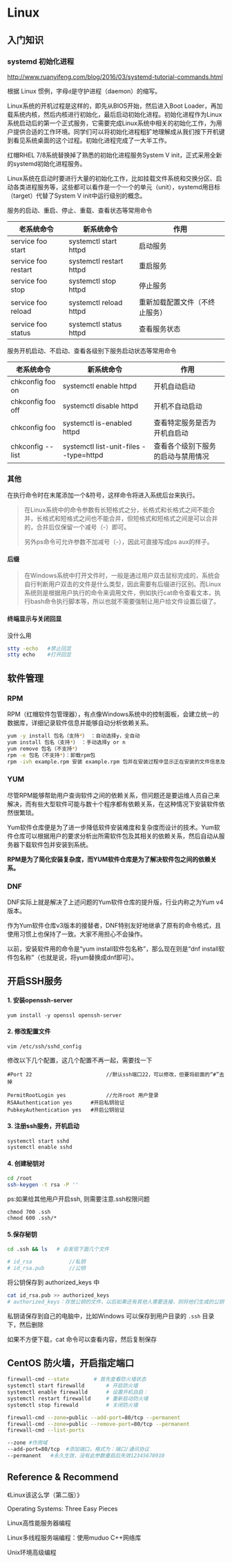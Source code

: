 # Linux

## 入门知识

### systemd 初始化进程

http://www.ruanyifeng.com/blog/2016/03/systemd-tutorial-commands.html

根据 Linux 惯例，字母`d`是守护进程（daemon）的缩写。

Linux系统的开机过程是这样的，即先从BIOS开始，然后进入Boot Loader，再加载系统内核，然后内核进行初始化，最后启动初始化进程。初始化进程作为Linux系统启动后的第一个正式服务，它需要完成Linux系统中相关的初始化工作，为用户提供合适的工作环境。同学们可以将初始化进程粗犷地理解成从我们按下开机键到看见系统桌面的这个过程。初始化进程完成了一大半工作。

红帽RHEL 7/8系统替换掉了熟悉的初始化进程服务System V init，正式采用全新的systemd初始化进程服务。

Linux系统在启动时要进行大量的初始化工作，比如挂载文件系统和交换分区、启动各类进程服务等，这些都可以看作是一个一个的单元（unit），systemd用目标（target）代替了System V init中运行级别的概念。

服务的启动、重启、停止、重载、查看状态等常用命令

| 老系统命令          | 新系统命令              | 作用                           |
| ------------------- | ----------------------- | ------------------------------ |
| service foo start   | systemctl start httpd   | 启动服务                       |
| service foo restart | systemctl restart httpd | 重启服务                       |
| service foo stop    | systemctl stop httpd    | 停止服务                       |
| service foo reload  | systemctl reload httpd  | 重新加载配置文件（不终止服务） |
| service foo status  | systemctl status httpd  | 查看服务状态                   |

服务开机启动、不启动、查看各级别下服务启动状态等常用命令

| 老系统命令        | 新系统命令                             | 作用                               |
| ----------------- | -------------------------------------- | ---------------------------------- |
| chkconfig foo on  | systemctl enable httpd                 | 开机自动启动                       |
| chkconfig foo off | systemctl disable httpd                | 开机不自动启动                     |
| chkconfig foo     | systemctl is-enabled httpd             | 查看特定服务是否为开机自启动       |
| chkconfig --list  | systemctl list-unit-files --type=httpd | 查看各个级别下服务的启动与禁用情况 |



### 其他

在执行命令时在末尾添加一个&符号，这样命令将进入系统后台来执行。

> 在Linux系统中的命令参数有长短格式之分，长格式和长格式之间不能合并，长格式和短格式之间也不能合并，但短格式和短格式之间是可以合并的，合并后仅保留一个减号（-）即可。
>
> 另外ps命令可允许参数不加减号（-），因此可直接写成ps aux的样子。



#### 后缀

> 在Windows系统中打开文件时，一般是通过用户双击鼠标完成的，系统会自行判断用户双击的文件是什么类型，因此需要有后缀进行区别。而Linux系统则是根据用户执行的命令来调用文件，例如执行cat命令查看文本，执行bash命令执行脚本等，所以也就不需要强制让用户给文件设置后缀了。

#### 终端显示与关闭回显

没什么用

```bash
stty -echo   #禁止回显
stty echo    #打开回显
```





## 软件管理

### RPM

RPM（红帽软件包管理器），有点像Windows系统中的控制面板，会建立统一的数据库，详细记录软件信息并能够自动分析依赖关系。

```bash
yum -y install 包名（支持*） ：自动选择y，全自动
yum install 包名（支持*） ：手动选择y or n
yum remove 包名（不支持*）
rpm -e 包名（不支持*）：卸载rpm包
rpm -ivh example.rpm 安装 example.rpm 包并在安装过程中显示正在安装的文件信息及安装进度
```



### YUM

尽管RPM能够帮助用户查询软件之间的依赖关系，但问题还是要运维人员自己来解决，而有些大型软件可能与数十个程序都有依赖关系，在这种情况下安装软件依然很繁琐。

Yum软件仓库便是为了进一步降低软件安装难度和复杂度而设计的技术。Yum软件仓库可以根据用户的要求分析出所需软件包及其相关的依赖关系，然后自动从服务器下载软件包并安装到系统。

**RPM是为了简化安装复杂度，而YUM软件仓库是为了解决软件包之间的依赖关系。**

### DNF

DNF实际上就是解决了上述问题的Yum软件仓库的提升版，行业内称之为Yum v4版本。

作为Yum软件仓库v3版本的接替者，DNF特别友好地继承了原有的命令格式，且使用习惯上也保持了一致。大家不用担心不会操作。

以前，安装软件用的命令是“yum install软件包名称”，那么现在则是“dnf install软件包名称”（也就是说，将yum替换成dnf即可）。



## 开启SSH服务

#### 1. 安装openssh-server

```
yum install -y openssl openssh-server
```

#### 2. 修改配置文件

```
vim /etc/ssh/sshd_config
```

修改以下几个配置，这几个配置不再一起，需要找一下

```
#Port 22						//默认ssh端口22，可以修改，但要将前面的“#”去掉

PermitRootLogin yes				//允许root 用户登录
RSAAuthentication yes      #开启私钥验证
PubkeyAuthentication yes   #开启公钥验证
```

#### 3. 注册ssh服务，开机启动

```
systemctl start sshd
systemctl enable sshd
```

#### 4. 创建秘钥对

```bash
cd /root
ssh-keygen -t rsa -P ''
```

ps:如果给其他用户开启ssh, 则需要注意.ssh权限问题

```
chmod 700 .ssh
chmod 600 .ssh/*
```

#### 5.保存秘钥

```bash
cd .ssh && ls   # 会发现下面几个文件

# id_rsa			//私钥
# id_rsa.pub		//公钥
```

将公钥保存到 authorized_keys 中

```bash
cat id_rsa.pub >> authorized_keys
# authorized_keys：存放公钥的文件，以后如果还有其他人需要连接，则将他们生成的公钥保存到里面
```

私钥请保存到自己的电脑中，比如Windows 可以保存到用户目录的 `.ssh` 目录下，然后删除

如果不方便下载，cat 命令可以查看内容，然后复制保存



## CentOS 防火墙，开启指定端口

```bash
firewall-cmd --state		# 首先查看防火墙状态
systemctl start firewalld		# 开启防火墙
systemctl enable firewalld		# 设置开机自启：
systemctl restart firewalld		# 重新启动防火墙
systemctl stop firewald			# 关闭防火墙

firewall-cmd --zone=public --add-port=80/tcp --permanent
firewall-cmd --zone=public --remove-port=80/tcp --permanent
firewall-cmd --list-ports

--zone #作用域 
--add-port=80/tcp  #添加端口，格式为：端口/通讯协议 
--permanent   #永久生效，没有此参数重启后失效12345678910
```





## Reference & Recommend

《Linux该这么学（第二版）》

Operating Systems: Three Easy Pieces

Linux高性能服务器编程

Linux多线程服务端编程：使用muduo C++网络库

Unix环境高级编程
